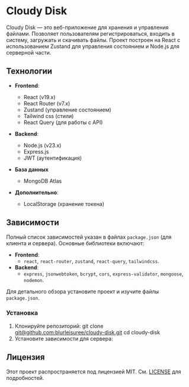 # Cloudy Disk

Cloudy Disk — это веб-приложение для хранения и управления файлами. Позволяет пользователям регистрироваться, входить в систему, загружать и скачивать файлы. Проект построен на React с использованием Zustand для управления состоянием и Node.js для серверной части.

## Технологии

- **Frontend**:
  - React (v19.x)
  - React Router (v7.x)
  - Zustand (управление состоянием)
  - Tailwind css (стили)
  - React Query (для работы с API)

- **Backend**:
  - Node.js (v23.x)
  - Express.js
  - JWT (аутентификация)

- **База данных**
  - MongoDB Atlas

- **Дополнительно**:
  - LocalStorage (хранение токена)

## Зависимости

Полный список зависимостей указан в файлах `package.json` (для клиента и сервера). Основные библиотеки включают:

- **Frontend**:
  - `react`, `react-router`, `zustand`, `react-query`, `tailwindcss`.
- **Backend**:
  - `express`, `jsonwebtoken`, `bcrypt`, `cors`, `express-validator`, `mongoose`, `nodemon`.

Для детального обзора установите проект и изучите файлы `package.json`.

### Установка

1. Клонируйте репозиторий:
   git clone [git@github.com:blurleisuree/cloudy-disk.git](https://github.com/blurleisuree/cloudy-disk.git)
   cd cloudy-disk
2. Установите зависимости для сервера:



## Лицензия

  Этот проект распространяется под лицензией MIT. См. [LICENSE](LICENSE) для подробностей.